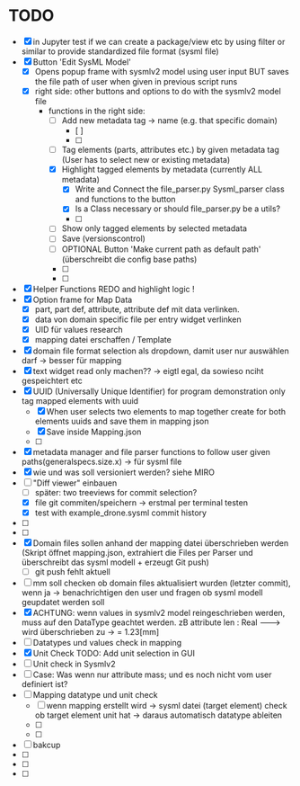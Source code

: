 # TODO

- [x] in Jupyter test if we can create a package/view etc by using filter or similar to provide standardized file format (sysml file)
- [x] Button 'Edit SysML Model' 
    - [x] Opens popup frame with sysmlv2 model using user input BUT saves the file path of user when given in previous script runs
    - [x] right side: other buttons and options to do with the sysmlv2 model file
        - functions in the right side:
            - [ ] Add new metadata tag -> name (e.g. that specific domain)
                - [ ]
                - [ ]
            - [ ] Tag elements (parts, attributes etc.) by given metadata tag (User has to select new or existing metadata)
            - [x] Highlight tagged elements by metadata (currently ALL metadata)
                - [x] Write and Connect the file_parser.py Sysml_parser class and functions to the button 
                - [x] Is a Class necessary or should file_parser.py be a utils? 
                - [ ]
            - [ ] Show only tagged elements by selected metadata
            - [ ] Save (versionscontrol)
            - [ ] OPTIONAL Button 'Make current path as default path' (überschreibt die config base paths)
            - [ ]   
            - [ ]   
- [x] Helper Functions REDO and highlight logic ! 
- [x] Option frame for Map Data 
    - [x] part, part def, attribute, attribute def mit data verlinken. 
    - [x] data von domain specific file per entry widget verlinken
    - [x] UID für values research
    - [x] mapping datei erschaffen / Template
- [x] domain file format selection als dropdown, damit user nur auswählen darf -> besser für mapping
- [x] text widget read only machen??  -> eigtl egal, da sowieso nciht gespeichtert etc 
- [x] UUID (Universally Unique Identifier) for program demonstration only tag mapped elements with uuid  
    - [x] When user selects two elements to map together create for both elements uuids and save them in mapping json
    - [x] Save inside Mapping.json
    - [ ]
- [x] metadata manager and file parser functions to follow user given paths(generalspecs.size.x) -> für sysml file 
- [x] wie und was soll versioniert werden? siehe MIRO 
- [ ] "Diff viewer" einbauen 
    - [ ] später: two treeviews for commit selection? 
    - [x] file git commiten/speichern -> erstmal per terminal testen 
    - [x] test with example_drone.sysml commit history 
- [ ] 
- [ ] 
- [x] Domain files sollen anhand der mapping datei überschrieben werden (Skript öffnet mapping.json, extrahiert die Files per Parser und überschreibt das sysml modell + erzeugt Git push)
    - [ ] git push fehlt aktuell 
- [ ] mm soll checken ob domain files aktualisiert wurden (letzter commit), wenn ja -> benachrichtigen den user und fragen ob sysml modell geupdatet werden soll 
- [x] ACHTUNG: wenn values in sysmlv2 model reingeschrieben werden, muss auf den DataType geachtet werden. zB attribute len : Real ---> wird überschrieben zu -> = 1.23[mm]
- [ ] Datatypes und values check in mapping 
- [x] Unit Check TODO: Add unit selection in GUI
- [ ] Unit check in Sysmlv2 
- [ ] Case: Was wenn nur attribute mass; und es noch nicht vom user definiert ist? 
- [ ] Mapping datatype und unit check
    - [ ] wenn mapping erstellt wird -> sysml datei (target element) check ob target element unit hat -> daraus automatisch datatype ableiten
    - [ ] 
    - [ ] 
- [ ] bakcup 
- [ ] 
- [ ] 
- [ ] 



